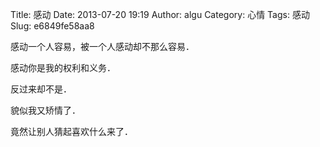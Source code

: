 Title: 感动
Date: 2013-07-20 19:19
Author: algu
Category: 心情
Tags: 感动
Slug: e6849fe58aa8

感动一个人容易，被一个人感动却不那么容易．

感动你是我的权利和义务．

反过来却不是．

貌似我又矫情了．

竟然让别人猜起喜欢什么来了．
